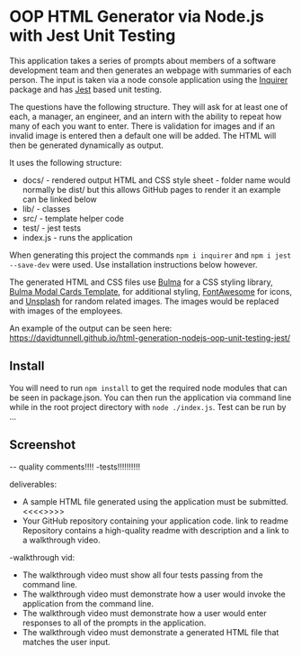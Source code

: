 # OOP HTML Generator via Node.js with Jest Unit Testing

This application takes a series of prompts about members of a software development team and then generates an webpage with summaries of each person. The input is taken via a node console application using the [Inquirer](https://www.npmjs.com/package/inquirer) package and has [Jest](https://www.npmjs.com/package/jest) based unit testing. 

The questions have the following structure. They will ask for at least one of each, a manager, an engineer, and an intern with the ability to repeat how many of each you want to enter. There is validation for images and if an invalid image is entered then a default one will be added. The HTML will then be generated dynamically as output.

It uses the following structure:

* docs/ - rendered output HTML and CSS style sheet - folder name would normally be dist/ but this allows GitHub pages to render it an example can be linked below
* lib/ - classes
* src/ - template helper code
* test/ - jest tests
* index.js - runs the application

When generating this project the commands `npm i inquirer` and `npm i jest --save-dev` were used. Use installation instructions below however.

The generated HTML and CSS files use [Bulma](https://bulma.io/) for a CSS styling library, [Bulma Modal Cards Template](https://github.com/BulmaTemplates/bulma-templates/blob/master/templates/modal-cards.html), for additional styling, [FontAwesome](https://fontawesome.com/) for icons, and [Unsplash](https://source.unsplash.com/) for random related images. The images would be replaced with images of the employees.

An example of the output can be seen here: https://davidtunnell.github.io/html-generation-nodejs-oop-unit-testing-jest/

## Install

You will need to run `npm install` to get the required node modules that can be seen in package.json. You can then run the application via command line while in the root project directory with `node ./index.js`. Test can be run by ...

## Screenshot

-- quality comments!!!!
-tests!!!!!!!!!!

deliverables:
* A sample HTML file generated using the application must be submitted. <<<<>>>>
* Your GitHub repository containing your application code.
link to readme
 Repository contains a high-quality readme with description and a link to a walkthrough video.

-walkthrough vid:
* The walkthrough video must show all four tests passing from the command line.
* The walkthrough video must demonstrate how a user would invoke the application from the command line.
* The walkthrough video must demonstrate how a user would enter responses to all of the prompts in the application.
* The walkthrough video must demonstrate a generated HTML file that matches the user input.

